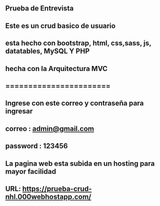 ## Prueba de Entrevista

## Este es un crud basico de usuario 
## esta hecho con bootstrap, html, css,sass, js, datatables, MySQL Y PHP
## hecha con la Arquitectura MVC 

## =======================

## Ingrese con este correo y contraseña para ingresar
## correo : admin@gmail.com
## password : 123456

## La pagina web esta subida en un hosting para mayor facilidad 
## URL: https://prueba-crud-nhl.000webhostapp.com/